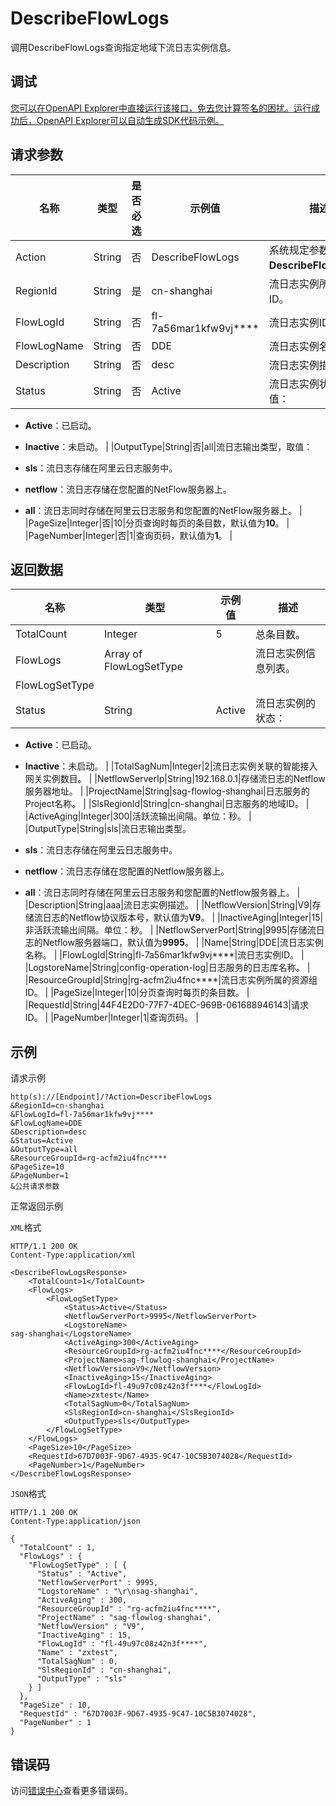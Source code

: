 # DescribeFlowLogs

调用DescribeFlowLogs查询指定地域下流日志实例信息。

## 调试

[您可以在OpenAPI Explorer中直接运行该接口，免去您计算签名的困扰。运行成功后，OpenAPI Explorer可以自动生成SDK代码示例。](https://api.aliyun.com/#product=Smartag&api=DescribeFlowLogs&type=RPC&version=2018-03-13)

## 请求参数

|名称|类型|是否必选|示例值|描述|
|--|--|----|---|--|
|Action|String|否|DescribeFlowLogs|系统规定参数。取值：**DescribeFlowLogs**。 |
|RegionId|String|是|cn-shanghai|流日志实例所属地域ID。 |
|FlowLogId|String|否|fl-7a56mar1kfw9vj\*\*\*\*|流日志实例ID。 |
|FlowLogName|String|否|DDE|流日志实例名称。 |
|Description|String|否|desc|流日志实例描述。 |
|Status|String|否|Active|流日志实例状态，取值：

 -   **Active**：已启动。
-   **Inactive**：未启动。 |
|OutputType|String|否|all|流日志输出类型，取值：

 -   **sls**：流日志存储在阿里云日志服务中。
-   **netflow**：流日志存储在您配置的NetFlow服务器上。
-   **all**：流日志同时存储在阿里云日志服务和您配置的NetFlow服务器上。 |
|PageSize|Integer|否|10|分页查询时每页的条目数，默认值为**10**。 |
|PageNumber|Integer|否|1|查询页码，默认值为**1**。 |

## 返回数据

|名称|类型|示例值|描述|
|--|--|---|--|
|TotalCount|Integer|5|总条目数。 |
|FlowLogs|Array of FlowLogSetType| |流日志实例信息列表。 |
|FlowLogSetType| | | |
|Status|String|Active|流日志实例的状态：

 -   **Active**：已启动。
-   **Inactive**：未启动。 |
|TotalSagNum|Integer|2|流日志实例关联的智能接入网关实例数目。 |
|NetflowServerIp|String|192.168.0.1|存储流日志的Netflow服务器地址。 |
|ProjectName|String|sag-flowlog-shanghai|日志服务的Project名称。 |
|SlsRegionId|String|cn-shanghai|日志服务的地域ID。 |
|ActiveAging|Integer|300|活跃流输出间隔。单位：秒。 |
|OutputType|String|sls|流日志输出类型。

 -   **sls**：流日志存储在阿里云日志服务中。
-   **netflow**：流日志存储在您配置的Netflow服务器上。
-   **all**：流日志同时存储在阿里云日志服务和您配置的Netflow服务器上。 |
|Description|String|aaa|流日志实例描述。 |
|NetflowVersion|String|V9|存储流日志的Netflow协议版本号，默认值为**V9**。 |
|InactiveAging|Integer|15|非活跃流输出间隔。单位：秒。 |
|NetflowServerPort|String|9995|存储流日志的Netflow服务器端口，默认值为**9995**。 |
|Name|String|DDE|流日志实例名称。 |
|FlowLogId|String|fl-7a56mar1kfw9vj\*\*\*\*|流日志实例ID。 |
|LogstoreName|String|config-operation-log|日志服务的日志库名称。 |
|ResourceGroupId|String|rg-acfm2iu4fnc\*\*\*\*|流日志实例所属的资源组ID。 |
|PageSize|Integer|10|分页查询时每页的条目数。 |
|RequestId|String|44F4E2D0-77F7-4DEC-969B-061688946143|请求ID。 |
|PageNumber|Integer|1|查询页码。 |

## 示例

请求示例

```
http(s)://[Endpoint]/?Action=DescribeFlowLogs
&RegionId=cn-shanghai
&FlowLogId=fl-7a56mar1kfw9vj****
&FlowLogName=DDE
&Description=desc
&Status=Active
&OutputType=all
&ResourceGroupId=rg-acfm2iu4fnc****
&PageSize=10
&PageNumber=1
&公共请求参数
```

正常返回示例

`XML`格式

```
HTTP/1.1 200 OK
Content-Type:application/xml

<DescribeFlowLogsResponse>
    <TotalCount>1</TotalCount>
    <FlowLogs>
        <FlowLogSetType>
            <Status>Active</Status>
            <NetflowServerPort>9995</NetflowServerPort>
            <LogstoreName>
sag-shanghai</LogstoreName>
            <ActiveAging>300</ActiveAging>
            <ResourceGroupId>rg-acfm2iu4fnc****</ResourceGroupId>
            <ProjectName>sag-flowlog-shanghai</ProjectName>
            <NetflowVersion>V9</NetflowVersion>
            <InactiveAging>15</InactiveAging>
            <FlowLogId>fl-49u97c08z42n3f****</FlowLogId>
            <Name>zxtest</Name>
            <TotalSagNum>0</TotalSagNum>
            <SlsRegionId>cn-shanghai</SlsRegionId>
            <OutputType>sls</OutputType>
        </FlowLogSetType>
    </FlowLogs>
    <PageSize>10</PageSize>
    <RequestId>67D7003F-9D67-4935-9C47-10C5B3074028</RequestId>
    <PageNumber>1</PageNumber>
</DescribeFlowLogsResponse>
```

`JSON`格式

```
HTTP/1.1 200 OK
Content-Type:application/json

{
  "TotalCount" : 1,
  "FlowLogs" : {
    "FlowLogSetType" : [ {
      "Status" : "Active",
      "NetflowServerPort" : 9995,
      "LogstoreName" : "\r\nsag-shanghai",
      "ActiveAging" : 300,
      "ResourceGroupId" : "rg-acfm2iu4fnc****",
      "ProjectName" : "sag-flowlog-shanghai",
      "NetflowVersion" : "V9",
      "InactiveAging" : 15,
      "FlowLogId" : "fl-49u97c08z42n3f****",
      "Name" : "zxtest",
      "TotalSagNum" : 0,
      "SlsRegionId" : "cn-shanghai",
      "OutputType" : "sls"
    } ]
  },
  "PageSize" : 10,
  "RequestId" : "67D7003F-9D67-4935-9C47-10C5B3074028",
  "PageNumber" : 1
}
```

## 错误码

访问[错误中心](https://error-center.aliyun.com/status/product/Smartag)查看更多错误码。

